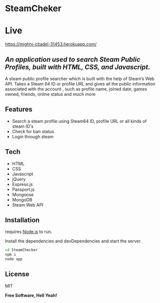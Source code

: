 # SteamCheker

# Live
https://mighty-citadel-31453.herokuapp.com/
## _An application used to search Steam Public Profiles, built with HTML, CSS, and Javascript._
A steam public profile searcher which is built with the help of Steam’s Web API. Takes a Steam 64 ID or profile URL and gives all the public information associated with the account , such as profile name, joined date, games owned, friends, online status and much more


## Features

- Search a steam profile using Steam64 ID, profile URL or all kinds of steam ID's
- Check for ban status
- Login through steam

## Tech

- HTML
- CSS
- Javascript 
- jQuery
- Express.js
- Passport.js
- Mongoose
- MongoDB
- Steam Web API

## Installation

requires [Node.js](https://nodejs.org/) to run.

Install the dependencies and devDependencies and start the server.

```sh
cd SteamChecker
npm i
node app
```

## License

MIT

**Free Software, Hell Yeah!**
